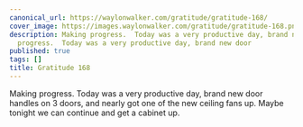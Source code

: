 ```yaml
---
canonical_url: https://waylonwalker.com/gratitude/gratitude-168/
cover_image: https://images.waylonwalker.com/gratitude/gratitude-168.png
description: Making progress.  Today was a very productive day, brand new door Making
  progress.  Today was a very productive day, brand new door
published: true
tags: []
title: Gratitude 168
---
```


Making progress.  Today was a very productive day, brand new door handles on 3 doors,  and nearly got one of the new ceiling fans up. Maybe tonight we can continue and get a cabinet up.